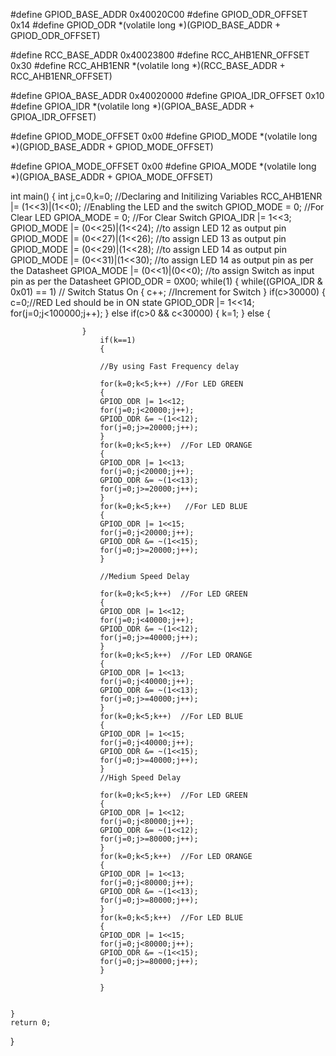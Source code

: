 #define GPIOD_BASE_ADDR 0x40020C00
#define GPIOD_ODR_OFFSET 0x14
#define GPIOD_ODR *(volatile long *)(GPIOD_BASE_ADDR + GPIOD_ODR_OFFSET)


#define RCC_BASE_ADDR 0x40023800
#define RCC_AHB1ENR_OFFSET 0x30
#define RCC_AHB1ENR *(volatile long *)(RCC_BASE_ADDR + RCC_AHB1ENR_OFFSET)


#define GPIOA_BASE_ADDR 0x40020000
#define GPIOA_IDR_OFFSET 0x10
#define GPIOA_IDR *(volatile long *)(GPIOA_BASE_ADDR + GPIOA_IDR_OFFSET)


#define GPIOD_MODE_OFFSET 0x00
#define GPIOD_MODE *(volatile long *)(GPIOD_BASE_ADDR + GPIOD_MODE_OFFSET)


#define GPIOA_MODE_OFFSET 0x00
#define GPIOA_MODE *(volatile long *)(GPIOA_BASE_ADDR + GPIOA_MODE_OFFSET)


int main()
{
	int j,c=0,k=0;  //Declaring and Initilizing Variables
	RCC_AHB1ENR |= (1<<3)|(1<<0); //Enabling the LED and the switch
	GPIOD_MODE = 0; //For Clear LED
	GPIOA_MODE = 0; //For Clear Switch
	GPIOA_IDR |= 1<<3;
	GPIOD_MODE |= (0<<25)|(1<<24);  //to assign LED 12 as output pin
	GPIOD_MODE |= (0<<27)|(1<<26);  //to assign LED 13 as output pin
	GPIOD_MODE |= (0<<29)|(1<<28);  //to assign LED 14 as output pin
	GPIOD_MODE |= (0<<31)|(1<<30);  //to assign LED 14 as output pin as per the Datasheet
	GPIOA_MODE |= (0<<1)|(0<<0);    //to assign Switch as input pin as per the Datasheet
	GPIOD_ODR = 0X00;
	while(1)
	{
					while((GPIOA_IDR & 0x01) == 1) // Switch Status On
					{
						c++; //Increment for Switch
					}
					if(c>30000)
				    {
					c=0;//RED Led should be in ON state
					GPIOD_ODR |= 1<<14;
					for(j=0;j<100000;j++);
					}
					else if(c>0 && c<30000)
					{
					k=1;
                    }
					else
					{

					}
						if(k==1)
						{

					    //By using Fast Frequency delay

				        for(k=0;k<5;k++) //For LED GREEN
						{
						GPIOD_ODR |= 1<<12;
						for(j=0;j<20000;j++);
						GPIOD_ODR &= ~(1<<12);
						for(j=0;j>=20000;j++);
						}
						for(k=0;k<5;k++)  //For LED ORANGE
						{
						GPIOD_ODR |= 1<<13;
						for(j=0;j<20000;j++);
						GPIOD_ODR &= ~(1<<13);
					    for(j=0;j>=20000;j++);
						}
						for(k=0;k<5;k++)   //For LED BLUE
						{
						GPIOD_ODR |= 1<<15;
						for(j=0;j<20000;j++);
						GPIOD_ODR &= ~(1<<15);
						for(j=0;j>=20000;j++);
						}

						//Medium Speed Delay

						for(k=0;k<5;k++)  //For LED GREEN
						{
						GPIOD_ODR |= 1<<12;
						for(j=0;j<40000;j++);
						GPIOD_ODR &= ~(1<<12);
						for(j=0;j>=40000;j++);
						}
						for(k=0;k<5;k++)  //For LED ORANGE
						{
						GPIOD_ODR |= 1<<13;
						for(j=0;j<40000;j++);
						GPIOD_ODR &= ~(1<<13);
						for(j=0;j>=40000;j++);
						}
						for(k=0;k<5;k++)  //For LED BLUE
						{
						GPIOD_ODR |= 1<<15;
						for(j=0;j<40000;j++);
					    GPIOD_ODR &= ~(1<<15);
						for(j=0;j>=40000;j++);
						}
						//High Speed Delay

						for(k=0;k<5;k++)  //For LED GREEN
					    {
						GPIOD_ODR |= 1<<12;
						for(j=0;j<80000;j++);
						GPIOD_ODR &= ~(1<<12);
						for(j=0;j>=80000;j++);
						}
						for(k=0;k<5;k++)  //For LED ORANGE
						{
						GPIOD_ODR |= 1<<13;
						for(j=0;j<80000;j++);
						GPIOD_ODR &= ~(1<<13);
						for(j=0;j>=80000;j++);
						}
						for(k=0;k<5;k++)  //For LED BLUE
						{
						GPIOD_ODR |= 1<<15;
						for(j=0;j<80000;j++);
						GPIOD_ODR &= ~(1<<15);
						for(j=0;j>=80000;j++);
						}

						}


	}
	return 0;
}
